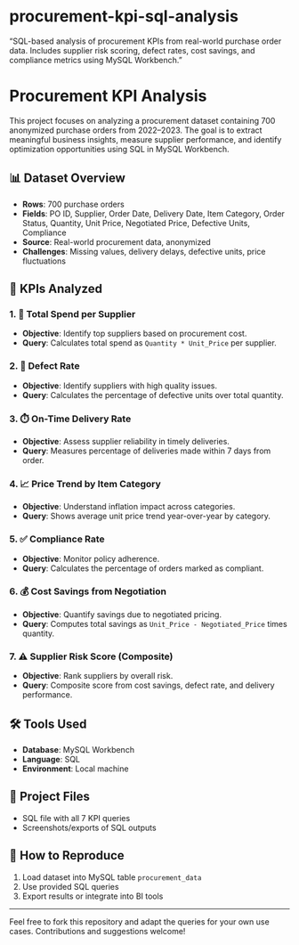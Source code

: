 # procurement-kpi-sql-analysis
“SQL-based analysis of procurement KPIs from real-world purchase order data. Includes supplier risk scoring, defect rates, cost savings, and compliance metrics using MySQL Workbench.”

# Procurement KPI Analysis

This project focuses on analyzing a procurement dataset containing 700 anonymized purchase orders from 2022–2023. The goal is to extract meaningful business insights, measure supplier performance, and identify optimization opportunities using SQL in MySQL Workbench.

## 📊 Dataset Overview

* **Rows**: 700 purchase orders
* **Fields**: PO ID, Supplier, Order Date, Delivery Date, Item Category, Order Status, Quantity, Unit Price, Negotiated Price, Defective Units, Compliance
* **Source**: Real-world procurement data, anonymized
* **Challenges**: Missing values, delivery delays, defective units, price fluctuations

## 🧩 KPIs Analyzed

### 1. 💸 Total Spend per Supplier

* **Objective**: Identify top suppliers based on procurement cost.
* **Query**: Calculates total spend as `Quantity * Unit_Price` per supplier.

### 2. 🧪 Defect Rate

* **Objective**: Identify suppliers with high quality issues.
* **Query**: Calculates the percentage of defective units over total quantity.

### 3. ⏱️ On-Time Delivery Rate

* **Objective**: Assess supplier reliability in timely deliveries.
* **Query**: Measures percentage of deliveries made within 7 days from order.

### 4. 📈 Price Trend by Item Category

* **Objective**: Understand inflation impact across categories.
* **Query**: Shows average unit price trend year-over-year by category.

### 5. ✅ Compliance Rate

* **Objective**: Monitor policy adherence.
* **Query**: Calculates the percentage of orders marked as compliant.

### 6. 💰 Cost Savings from Negotiation

* **Objective**: Quantify savings due to negotiated pricing.
* **Query**: Computes total savings as `Unit_Price - Negotiated_Price` times quantity.

### 7. ⚠️ Supplier Risk Score (Composite)

* **Objective**: Rank suppliers by overall risk.
* **Query**: Composite score from cost savings, defect rate, and delivery performance.

## 🛠 Tools Used

* **Database**: MySQL Workbench
* **Language**: SQL
* **Environment**: Local machine

## 📂 Project Files

* SQL file with all 7 KPI queries
* Screenshots/exports of SQL outputs

## 🔗 How to Reproduce

1. Load dataset into MySQL table `procurement_data`
2. Use provided SQL queries
3. Export results or integrate into BI tools

---

Feel free to fork this repository and adapt the queries for your own use cases. Contributions and suggestions welcome!
